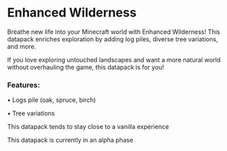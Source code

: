 # Enhanced Wilderness

Breathe new life into your Minecraft world with Enhanced Wilderness! This datapack enriches exploration by adding log piles, diverse tree variations, and more.

If you love exploring untouched landscapes and want a more natural world without overhauling the game, this datapack is for you!

### Features:

• Logs pile (oak, spruce, birch)

• Tree variations



This datapack tends to stay close to a vanilla experience

This datapack is currently in an alpha phase
